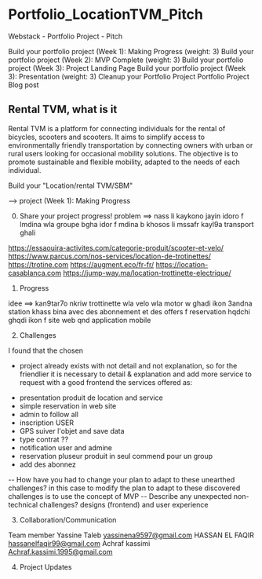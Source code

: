 # Portfolio_LocationTVM_Pitch

Webstack - Portfolio Project - Pitch

Build your portfolio project (Week 1): Making Progress (weight: 3)
Build your portfolio project (Week 2): MVP Complete (weight: 3)
Build your portfolio project (Week 3): Project Landing Page
Build your portfolio project (Week 3): Presentation (weight: 3)
Cleanup your Portfolio Project
Portfolio Project Blog post

## Rental TVM, what is it

Rental TVM is a platform for connecting individuals for the rental of bicycles, scooters and scooters. It aims to simplify access to environmentally friendly transportation by connecting owners with urban or rural users looking for occasional mobility solutions. The objective is to promote sustainable and flexible mobility, adapted to the needs of each individual. 

Build your "Location/rental TVM/SBM"

--> project (Week 1): Making Progress

0. Share your project progress!
   problem ==> nass li kaykono jayin idoro f lmdina wla groupe bgha idor f mdina b khosos li mssafr kayl9a transport ghali

https://essaouira-activites.com/categorie-produit/scooter-et-velo/
https://www.parcus.com/nos-services/location-de-trotinettes/
https://trotine.com
https://augment.eco/fr-fr/
https://location-casablanca.com
https://jump-way.ma/location-trottinette-electrique/

1. Progress

idee ==>
kan9tar7o nkriw trottinette wla velo wla motor w ghadi ikon 3andna station khass bina avec des abonnement et des offers f reservation hqdchi ghqdi ikon f site web qnd application mobile

2. Challenges

I found that the chosen

- project already exists with not detail and not explanation,
  so for the friendlier it is necessary to detail & explanation and add more service to request with a good frontend
  the services offered as:

* presentation produit de location and service
* simple reservation in web site
* admin to follow all
* inscription USER
* GPS suiver l'objet and save data
* type contrat ??
* notification user and admine
* reservation pluseur produit in seul commend pour un group
* add des abonnez

-- How have you had to change your plan to adapt to these unearthed challenges?
in this case to modify the plan to adapt to these discovered challenges is to use the concept of MVP
-- Describe any unexpected non-technical challenges?
designs (frontend) and user experience

3. Collaboration/Communication

Team member
Yassine Taleb yassinena9597@gmail.com
HASSAN EL FAQIR hassanelfaqir99@gmail.com
Achraf kassimi Achraf.kassimi.1995@gmail.com

4. Project Updates
